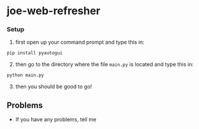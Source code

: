 # joe-web-refresher

### Setup
1. first open up your command prompt and type this in:
```bash
pip install pyautogui
```
2. then go to the directory where the file `main.py` is located and type this in:
```bash
python main.py
```
3. then you should be good to go!

## Problems
- If you have any problems, tell me

